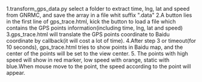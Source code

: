 1.transform_gps_data.py select a folder to extract time, lng, lat and speed from GNRMC, and save the array in a file whit suffix ".data"
2.A button lies in the first line of gps_trace.html, kick the button to load a file which contains the GPS points information(including  time, lng, lat and speed)
3.gps_trace.html will translate the GPS points coordinate to Baidu coordinate by callback(it will cost a lot of time).
4.After step 3 or timeout(for 10 seconds), gps_trace.html tries to show points in Baidu map, and the center of the points will be set to the view center.
5. The points with high speed will show in red marker, low speed with orange,  static with blue.When mouse move to the point, the speed according to the point will appear.
